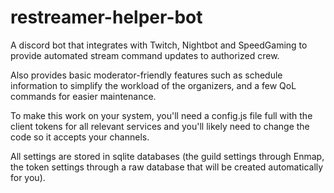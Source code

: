 # restreamer-helper-bot

A discord bot that integrates with Twitch, Nightbot and SpeedGaming to provide automated stream command updates to authorized crew.

Also provides basic moderator-friendly features such as schedule information to simplify the workload of the organizers, 
and a few QoL commands for easier maintenance.

To make this work on your system, you'll need a config.js file full with the client tokens for all relevant services and you'll likely need
to change the code so it accepts your channels.

All settings are stored in sqlite databases (the guild settings through Enmap, the token settings through a raw database that will be created automatically for you).

